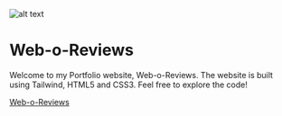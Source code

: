 ![alt text](https://raw.githubusercontent.com/akyag/akyag.github.io/master/faviconbg.png "Web-o-Reviews")
# Web-o-Reviews
Welcome to my Portfolio website, Web-o-Reviews. The website is built using Tailwind, HTML5 and CSS3. 
Feel free to explore the code!

[Web-o-Reviews](https://weboreviews.com "Web-o-Reviews")